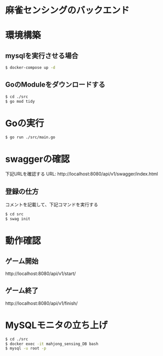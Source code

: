 麻雀センシングのバックエンド
===

# 環境構築
## mysqlを実行させる場合
```bash
$ docker-compose up -d
```

## GoのModuleをダウンロードする
```bash
$ cd ./src
$ go mod tidy
```

# Goの実行
```bash
$ go run ./src/main.go
```

# swaggerの確認
下記URLを確認する
URL: http://localhost:8080/api/v1/swagger/index.html

## 登録の仕方
コメントを記載して、下記コマンドを実行する
```bash
$ cd src
$ swag init
```
# 動作確認
## ゲーム開始
http://localhost:8080/api/v1/start/

## ゲーム終了
http://localhost:8080/api/v1/finish/

# MySQLモニタの立ち上げ
```bash
$ cd ./src
$ docker exec -it mahjong_sensing_DB bash
$ mysql -u root -p
```